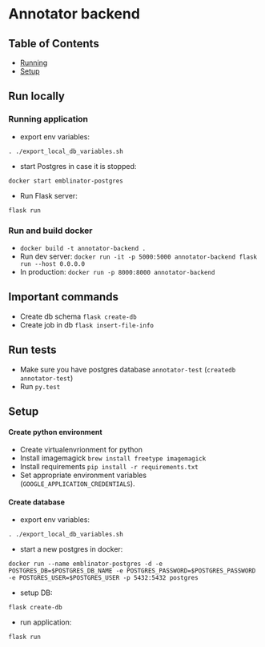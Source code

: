 
# Annotator backend

## Table of Contents
- [Running](#Running)
- [Setup](#Setup)

## Run locally


### Running application
- export env variables:
```
. ./export_local_db_variables.sh
```
- start Postgres in case it is stopped:
```
docker start emblinator-postgres
```
- Run Flask server:
```
flask run
```  

### Run and build docker

- `docker build -t annotator-backend .`
- Run dev server: `docker run -it -p 5000:5000 annotator-backend flask run --host 0.0.0.0`
- In production: `docker run -p 8000:8000 annotator-backend`

## Important commands

- Create db schema `flask create-db`
- Create job in db `flask insert-file-info`

## Run tests

 - Make sure you have postgres database `annotator-test` (`createdb annotator-test`)
 - Run `py.test`

## Setup

#### Create python environment
- Create virtualenvrionment for python
- Install imagemagick `brew install freetype imagemagick`
- Install requirements `pip install -r requirements.txt`
- Set appropriate environment variables (`GOOGLE_APPLICATION_CREDENTIALS`).

#### Create database
- export env variables:
```
. ./export_local_db_variables.sh
```
- start a new postgres in docker:
```
docker run --name emblinator-postgres -d -e POSTGRES_DB=$POSTGRES_DB_NAME -e POSTGRES_PASSWORD=$POSTGRES_PASSWORD -e POSTGRES_USER=$POSTGRES_USER -p 5432:5432 postgres
```
- setup DB:
```
flask create-db
```
- run application:
```
flask run
```
